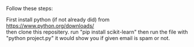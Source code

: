 Follow these steps:

First install python (if not already did) from https://www.python.org/downloads/ <br>
then clone this repositery.
run "pip install scikit-learn"
then run the file with "python project.py"
it would show you if given email is spam or not.
